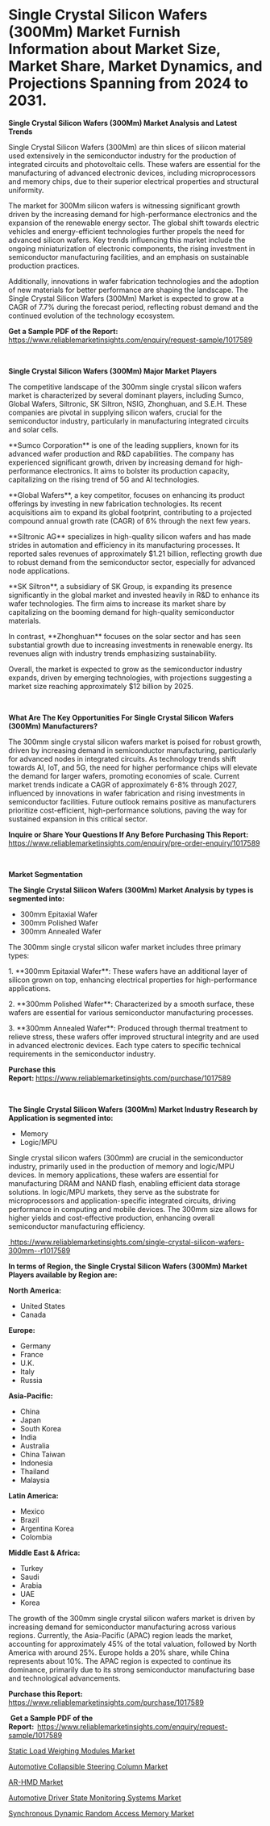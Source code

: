 <p><h1>Single Crystal Silicon Wafers (300Mm) Market Furnish Information about Market Size, Market Share, Market Dynamics, and Projections Spanning from 2024 to 2031.</h1></p><p><strong>Single Crystal Silicon Wafers (300Mm) Market Analysis and Latest Trends</strong></p>
<p><p>Single Crystal Silicon Wafers (300Mm) are thin slices of silicon material used extensively in the semiconductor industry for the production of integrated circuits and photovoltaic cells. These wafers are essential for the manufacturing of advanced electronic devices, including microprocessors and memory chips, due to their superior electrical properties and structural uniformity.</p><p>The market for 300Mm silicon wafers is witnessing significant growth driven by the increasing demand for high-performance electronics and the expansion of the renewable energy sector. The global shift towards electric vehicles and energy-efficient technologies further propels the need for advanced silicon wafers. Key trends influencing this market include the ongoing miniaturization of electronic components, the rising investment in semiconductor manufacturing facilities, and an emphasis on sustainable production practices.</p><p>Additionally, innovations in wafer fabrication technologies and the adoption of new materials for better performance are shaping the landscape. The Single Crystal Silicon Wafers (300Mm) Market is expected to grow at a CAGR of 7.7% during the forecast period, reflecting robust demand and the continued evolution of the technology ecosystem.</p></p>
<p><strong>Get a Sample PDF of the Report:&nbsp;</strong> <a href="https://www.reliablemarketinsights.com/enquiry/request-sample/1017589?utm_campaign=1512&utm_medium=2&utm_source=Github&utm_content=ia&utm_term=04122024&utm_id=single-crystal-silicon-wafers-300mm">https://www.reliablemarketinsights.com/enquiry/request-sample/1017589</a></p>
<p>&nbsp;</p>
<p><strong>Single Crystal Silicon Wafers (300Mm) Major Market Players</strong></p>
<p><p>The competitive landscape of the 300mm single crystal silicon wafers market is characterized by several dominant players, including Sumco, Global Wafers, Siltronic, SK Siltron, NSIG, Zhonghuan, and S.E.H. These companies are pivotal in supplying silicon wafers, crucial for the semiconductor industry, particularly in manufacturing integrated circuits and solar cells.</p><p>**Sumco Corporation** is one of the leading suppliers, known for its advanced wafer production and R&D capabilities. The company has experienced significant growth, driven by increasing demand for high-performance electronics. It aims to bolster its production capacity, capitalizing on the rising trend of 5G and AI technologies.</p><p>**Global Wafers**, a key competitor, focuses on enhancing its product offerings by investing in new fabrication technologies. Its recent acquisitions aim to expand its global footprint, contributing to a projected compound annual growth rate (CAGR) of 6% through the next few years.</p><p>**Siltronic AG** specializes in high-quality silicon wafers and has made strides in automation and efficiency in its manufacturing processes. It reported sales revenues of approximately $1.21 billion, reflecting growth due to robust demand from the semiconductor sector, especially for advanced node applications.</p><p>**SK Siltron**, a subsidiary of SK Group, is expanding its presence significantly in the global market and invested heavily in R&D to enhance its wafer technologies. The firm aims to increase its market share by capitalizing on the booming demand for high-quality semiconductor materials.</p><p>In contrast, **Zhonghuan** focuses on the solar sector and has seen substantial growth due to increasing investments in renewable energy. Its revenues align with industry trends emphasizing sustainability.</p><p>Overall, the market is expected to grow as the semiconductor industry expands, driven by emerging technologies, with projections suggesting a market size reaching approximately $12 billion by 2025.</p></p>
<p>&nbsp;</p>
<p><strong>What Are The Key Opportunities For Single Crystal Silicon Wafers (300Mm) Manufacturers?</strong></p>
<p><p>The 300mm single crystal silicon wafers market is poised for robust growth, driven by increasing demand in semiconductor manufacturing, particularly for advanced nodes in integrated circuits. As technology trends shift towards AI, IoT, and 5G, the need for higher performance chips will elevate the demand for larger wafers, promoting economies of scale. Current market trends indicate a CAGR of approximately 6-8% through 2027, influenced by innovations in wafer fabrication and rising investments in semiconductor facilities. Future outlook remains positive as manufacturers prioritize cost-efficient, high-performance solutions, paving the way for sustained expansion in this critical sector.</p></p>
<p><strong>Inquire or Share Your Questions If Any Before Purchasing This Report:</strong> <a href="https://www.reliablemarketinsights.com/enquiry/pre-order-enquiry/1017589?utm_campaign=1512&utm_medium=2&utm_source=Github&utm_content=ia&utm_term=04122024&utm_id=single-crystal-silicon-wafers-300mm">https://www.reliablemarketinsights.com/enquiry/pre-order-enquiry/1017589</a></p>
<p>&nbsp;</p>
<p><strong>Market Segmentation</strong></p>
<p><strong>The Single Crystal Silicon Wafers (300Mm) Market Analysis by types is segmented into:</strong></p>
<p><ul><li>300mm Epitaxial Wafer</li><li>300mm Polished Wafer</li><li>300mm Annealed Wafer</li></ul></p>
<p><p>The 300mm single crystal silicon wafer market includes three primary types: </p><p>1. **300mm Epitaxial Wafer**: These wafers have an additional layer of silicon grown on top, enhancing electrical properties for high-performance applications. </p><p>2. **300mm Polished Wafer**: Characterized by a smooth surface, these wafers are essential for various semiconductor manufacturing processes. </p><p>3. **300mm Annealed Wafer**: Produced through thermal treatment to relieve stress, these wafers offer improved structural integrity and are used in advanced electronic devices. Each type caters to specific technical requirements in the semiconductor industry.</p></p>
<p><strong>Purchase this Report:&nbsp;</strong><a href="https://www.reliablemarketinsights.com/purchase/1017589?utm_campaign=1512&utm_medium=2&utm_source=Github&utm_content=ia&utm_term=04122024&utm_id=single-crystal-silicon-wafers-300mm">https://www.reliablemarketinsights.com/purchase/1017589</a></p>
<p>&nbsp;</p>
<p><strong>The Single Crystal Silicon Wafers (300Mm) Market Industry Research by Application is segmented into:</strong></p>
<p><ul><li>Memory</li><li>Logic/MPU</li></ul></p>
<p><p>Single crystal silicon wafers (300mm) are crucial in the semiconductor industry, primarily used in the production of memory and logic/MPU devices. In memory applications, these wafers are essential for manufacturing DRAM and NAND flash, enabling efficient data storage solutions. In logic/MPU markets, they serve as the substrate for microprocessors and application-specific integrated circuits, driving performance in computing and mobile devices. The 300mm size allows for higher yields and cost-effective production, enhancing overall semiconductor manufacturing efficiency.</p></p>
<p><a href="https://www.reliablemarketinsights.com/single-crystal-silicon-wafers-300mm--r1017589?utm_campaign=1512&utm_medium=2&utm_source=Github&utm_content=ia&utm_term=04122024&utm_id=single-crystal-silicon-wafers-300mm">&nbsp;https://www.reliablemarketinsights.com/single-crystal-silicon-wafers-300mm--r1017589</a></p>
<p><strong>In terms of Region, the Single Crystal Silicon Wafers (300Mm) Market Players available by Region are:</strong></p>
<p>
    <p> <strong> North America: </strong>
        <ul>
            <li>United States</li>
            <li>Canada</li>
        </ul>
        </p> 
    <p> <strong> Europe: </strong>
        <ul>
            <li>Germany</li>
            <li>France</li>
            <li>U.K.</li>
            <li>Italy</li>
            <li>Russia</li>
        </ul>
        </p> 
    <p> <strong> Asia-Pacific: </strong>
        <ul>
            <li>China</li>
            <li>Japan</li>
            <li>South Korea</li>
            <li>India</li>
            <li>Australia</li>
            <li>China Taiwan</li>
            <li>Indonesia</li>
            <li>Thailand</li>
            <li>Malaysia</li>
        </ul>
        </p> 
    <p> <strong> Latin America: </strong>
        <ul>
            <li>Mexico</li>
            <li>Brazil</li>
            <li>Argentina Korea</li>
            <li>Colombia</li>
        </ul>
        </p> 
    <p> <strong> Middle East & Africa: </strong>
        <ul>
            <li>Turkey</li>
            <li>Saudi</li>
            <li>Arabia</li>
            <li>UAE</li>
            <li>Korea</li>
        </ul>
    </p>
    </p>
<p><p>The growth of the 300mm single crystal silicon wafers market is driven by increasing demand for semiconductor manufacturing across various regions. Currently, the Asia-Pacific (APAC) region leads the market, accounting for approximately 45% of the total valuation, followed by North America with around 25%. Europe holds a 20% share, while China represents about 10%. The APAC region is expected to continue its dominance, primarily due to its strong semiconductor manufacturing base and technological advancements.</p></p>
<p><strong>Purchase this Report: </strong><a href="https://www.reliablemarketinsights.com/purchase/1017589?utm_campaign=1512&utm_medium=2&utm_source=Github&utm_content=ia&utm_term=04122024&utm_id=single-crystal-silicon-wafers-300mm">https://www.reliablemarketinsights.com/purchase/1017589</a></p>
<p>&nbsp;<strong>Get a Sample PDF of the Report:&nbsp;&nbsp;</strong><a href="https://www.reliablemarketinsights.com/enquiry/request-sample/1017589?utm_campaign=1512&utm_medium=2&utm_source=Github&utm_content=ia&utm_term=04122024&utm_id=single-crystal-silicon-wafers-300mm">https://www.reliablemarketinsights.com/enquiry/request-sample/1017589</a></p>
<p><strong></strong></p>
<p><p><a href="https://issuu.com/reportprime-2/docs/static-load-weighing-modules-market-size-2030.pptx?utm_campaign=1512&utm_medium=2&utm_source=Github&utm_content=ia&utm_term=04122024&utm_id=single-crystal-silicon-wafers-300mm">Static Load Weighing Modules Market</a></p><p><a href="https://www.linkedin.com/pulse/future-assessment-forecast-global-automotive-collapsible-qtbke?utm_campaign=1512&utm_medium=2&utm_source=Github&utm_content=ia&utm_term=04122024&utm_id=single-crystal-silicon-wafers-300mm">Automotive Collapsible Steering Column Market</a></p><p><a href="https://issuu.com/reportprime-2/docs/ar-hmd-market-size-2030.pptx?utm_campaign=1512&utm_medium=2&utm_source=Github&utm_content=ia&utm_term=04122024&utm_id=single-crystal-silicon-wafers-300mm">AR-HMD Market</a></p><p><a href="https://www.linkedin.com/pulse/future-trends-automotive-driver-state-monitoring-systems-wk7we?utm_campaign=1512&utm_medium=2&utm_source=Github&utm_content=ia&utm_term=04122024&utm_id=single-crystal-silicon-wafers-300mm">Automotive Driver State Monitoring Systems Market</a></p><p><a href="https://www.linkedin.com/pulse/financial-overview-market-analysis-synchronous-dynamic-random-hzlrf?utm_campaign=1512&utm_medium=2&utm_source=Github&utm_content=ia&utm_term=04122024&utm_id=single-crystal-silicon-wafers-300mm">Synchronous Dynamic Random Access Memory Market</a></p></p>